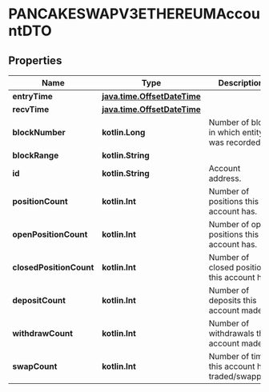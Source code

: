 
# PANCAKESWAPV3ETHEREUMAccountDTO

## Properties
Name | Type | Description | Notes
------------ | ------------- | ------------- | -------------
**entryTime** | [**java.time.OffsetDateTime**](java.time.OffsetDateTime.md) |  |  [optional]
**recvTime** | [**java.time.OffsetDateTime**](java.time.OffsetDateTime.md) |  |  [optional]
**blockNumber** | **kotlin.Long** | Number of block in which entity was recorded. |  [optional]
**blockRange** | **kotlin.String** |  |  [optional]
**id** | **kotlin.String** | Account address. |  [optional]
**positionCount** | **kotlin.Int** | Number of positions this account has. |  [optional]
**openPositionCount** | **kotlin.Int** | Number of open positions this account has. |  [optional]
**closedPositionCount** | **kotlin.Int** | Number of closed positions this account has. |  [optional]
**depositCount** | **kotlin.Int** | Number of deposits this account made. |  [optional]
**withdrawCount** | **kotlin.Int** | Number of withdrawals this account made. |  [optional]
**swapCount** | **kotlin.Int** | Number of times this account has traded/swapped. |  [optional]



